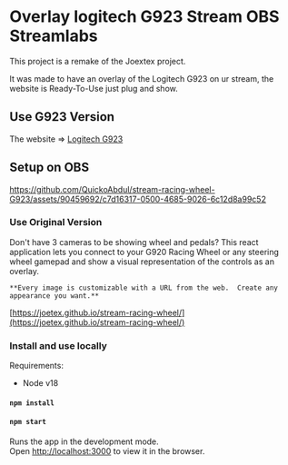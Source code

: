 # Overlay logitech G923 Stream OBS Streamlabs

This project is a remake of the Joextex project.

It was made to have an overlay of the Logitech G923 on ur stream, the website is Ready-To-Use just plug and show.

## Use G923 Version

The website => [Logitech G923](https://quickoabdul.github.io/stream-racing-wheel-G923/)

## Setup on OBS

https://github.com/QuickoAbdul/stream-racing-wheel-G923/assets/90459692/c7d16317-0500-4685-9026-6c12d8a99c52


### Use Original Version

Don't have 3 cameras to be showing wheel and pedals? This react application lets you connect to your G920 Racing Wheel or any steering wheel gamepad and show a visual representation of the controls as an overlay.

`**Every image is customizable with a URL from the web.  Create any appearance you want.**`

[https://joetex.github.io/stream-racing-wheel/](https://joetex.github.io/stream-racing-wheel/)

### Install and use locally

Requirements:

- Node v18

#### `npm install`

#### `npm start`

Runs the app in the development mode.<br />
Open [http://localhost:3000](http://localhost:3000) to view it in the browser.
